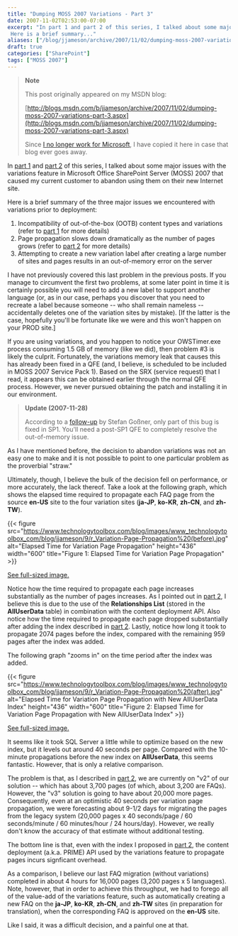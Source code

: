 ```yaml
---
title: "Dumping MOSS 2007 Variations - Part 3"
date: 2007-11-02T02:53:00-07:00
excerpt: "In part 1 and part 2 of this series, I talked about some major issues with the variations feature in Microsoft Office SharePoint Server (MOSS) 2007 that caused my current customer to abandon using them on their new Internet site. 
 Here is a brief summary..."
aliases: ["/blog/jjameson/archive/2007/11/02/dumping-moss-2007-variations-part-3.aspx"]
draft: true
categories: ["SharePoint"]
tags: ["MOSS 2007"]
---
```


> **Note**
>
> This post originally appeared on my MSDN blog:
>
> [http://blogs.msdn.com/b/jjameson/archive/2007/11/02/dumping-moss-2007-variations-part-3.aspx](http://blogs.msdn.com/b/jjameson/archive/2007/11/02/dumping-moss-2007-variations-part-3.aspx)
>
> Since [I no longer work for Microsoft](/blog/jjameson/2011/09/02/last-day-with-microsoft), I have copied it here in case that blog                 ever goes away.

In [part 1](/blog/jjameson/2007/10/30/dumping-moss-2007-variations-part-1) and [part 2](/blog/jjameson/2007/10/31/dumping-moss-2007-variations-part-2) of this series, I talked about some major issues with the variations         feature in Microsoft Office SharePoint Server (MOSS) 2007 that caused my current         customer to abandon using them on their new Internet site.

Here is a brief summary of the three major issues we encountered with variations         prior to deployment:

1. Incompatibility of out-of-the-box (OOTB) content types and variations (refer to
   [part 1](/blog/jjameson/2007/10/30/dumping-moss-2007-variations-part-1) for more details)
2. Page propagation slows down dramatically as the number of pages grows (refer to
   [part 2](/blog/jjameson/2007/10/31/dumping-moss-2007-variations-part-2) for more details)
3. Attempting to create a new variation label after creating a large number of sites
   and pages results in an out-of-memory error on the server

I have not previously covered this last problem in the previous posts. If you manage         to circumvent the first two problems, at some later point in time it is certainly         possible you will need to add a new label to support another language (or, as in         our case, perhaps you discover that you need to recreate a label because someone         -- who shall remain nameless -- accidentally deletes one of the variation sites         by mistake). [If the latter is the case, hopefully you'll be fortunate like we were         and this won't happen on your PROD site.]

If you are using variations, and you happen to notice your OWSTimer.exe process         consuming 1.5 GB of memory (like we did), then problem #3 is likely the culprit.         Fortunately, the variations memory leak that causes this has already been fixed         in a QFE (and, I believe, is scheduled to be included in MOSS 2007 Service Pack         1). Based on the SRX (service request) that I read, it appears this can be obtained         earlier through the normal QFE process. However, we never pursued obtaining the         patch and installing it in our environment.

> **Update (2007-11-28)**
>
> According to a [follow-up](http://blogs.technet.com/stefan_gossner/archive/2007/11/15/some-comments-on-common-variation-problems.aspx) by Stefan Goßner, only part of this bug is fixed in SP1. You'll need a post-SP1 QFE to completely resolve the out-of-memory issue.

As I have mentioned before, the decision to abandon variations was not an easy one         to make and it is not possible to point to one particular problem as the proverbial         "straw."

Ultimately, though, I believe the bulk of the decision fell on performance, or more         accurately, the lack thereof. Take a look at the following graph, which shows the         elapsed time required to propagate each FAQ page from the source **en-US**         site to the four variation sites (**ja-JP**, **ko-KR**,         **zh-CN**, and **zh-TW**).

{{< figure
src="https://www.technologytoolbox.com/blog/images/www_technologytoolbox_com/blog/jjameson/9/r_Variation-Page-Propagation%20(before).jpg"
alt="Elapsed Time for Variation Page Propagation"
height="436"
width="600"
title="Figure 1: Elapsed Time for Variation Page Propagation" >}}

[See full-sized image.](/blog/images/www_technologytoolbox_com/blog/jjameson/9/o_Variation-Page-Propagation%20%28before%29.jpg)

Notice how the time required to propagate each page increases substantially as the         number of pages increases. As I pointed out in [part 2](/blog/jjameson/2007/10/31/dumping-moss-2007-variations-part-2), I believe this is due to the use of the **Relationships List** (stored in the **AllUserData** table) in combination with         the content deployment API. Also notice how the time required to propagate each         page dropped substantially after adding the index described in [part 2](/blog/jjameson/2007/10/31/dumping-moss-2007-variations-part-2). Lastly, notice how long it took to propagate 2074 pages before the         index, compared with the remaining 959 pages after the index was added.

The following graph "zooms in" on the time period after the index was added.

{{< figure
src="https://www.technologytoolbox.com/blog/images/www_technologytoolbox_com/blog/jjameson/9/r_Variation-Page-Propagation%20(after).jpg"
alt="Elapsed Time for Variation Page Propagation with New AllUserData Index"
height="436"
width="600"
title="Figure 2: Elapsed Time for Variation Page Propagation with New AllUserData Index" >}}

[See full-sized image.](/blog/images/www_technologytoolbox_com/blog/jjameson/9/o_Variation-Page-Propagation%20%28after%29.jpg)

It seems like it took SQL Server a little while to optimize based on the new index,         but it levels out around 40 seconds per page. Compared with the 10-minute propagations         before the new index on **AllUserData**, this seems fantastic. However,         that is only a relative comparison.

The problem is that, as I described in [part 2](/blog/jjameson/2007/10/31/dumping-moss-2007-variations-part-2), we are currently on "v2" of our solution -- which has about 3,700         pages (of which, about 3,200 are FAQs). However, the "v3" solution is going to have         about 20,000 more pages. Consequently, even at an optimistic 40 seconds per variation         page propagation, we were forecasting about 9-1/2 days for migrating the pages from         the legacy system (20,000 pages x 40 seconds/page / 60 seconds/minute / 60 minutes/hour         / 24 hours/day). However, we really don't know the accuracy of that estimate without         additional testing.

The bottom line is that, even with the index I proposed in [part 2](/blog/jjameson/2007/10/31/dumping-moss-2007-variations-part-2), the content deployment (a.k.a. PRIME) API used by the variations         feature to propagate pages incurs signficant overhead.

As a comparison, I believe our last FAQ migration (without variations) completed         in about 4 hours for 16,000 pages (3,200 pages x 5 languages). Note, however, that         in order to achieve this throughput, we had to forego all of the value-add of the         variations feature, such as automatically creating a new FAQ on the **ja-JP**,         **ko-KR**, **zh-CN**, and **zh-TW** sites         (in preparation for translation), when the corresponding FAQ is approved on the         **en-US** site.

Like I said, it was a difficult decision, and a painful one at that.

